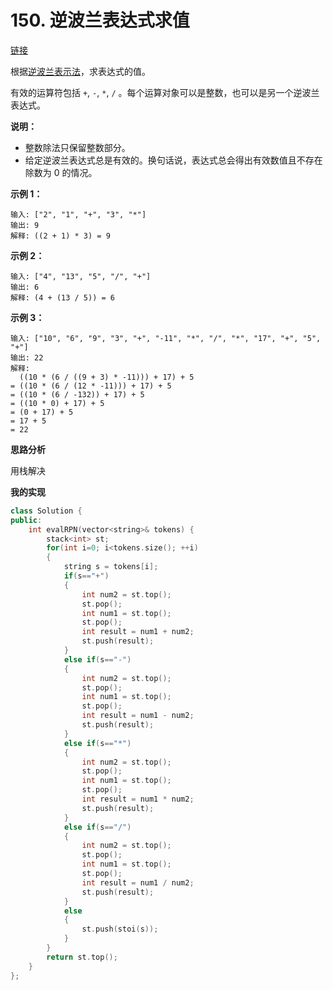 # 150. 逆波兰表达式求值

[链接](https://leetcode-cn.com/problems/evaluate-reverse-polish-notation/description/)

根据[逆波兰表示法](https://baike.baidu.com/item/%E9%80%86%E6%B3%A2%E5%85%B0%E5%BC%8F/128437)，求表达式的值。

有效的运算符包括 `+`, `-`, `*`, `/` 。每个运算对象可以是整数，也可以是另一个逆波兰表达式。

**说明：**

- 整数除法只保留整数部分。
- 给定逆波兰表达式总是有效的。换句话说，表达式总会得出有效数值且不存在除数为 0 的情况。

**示例 1：**

```
输入: ["2", "1", "+", "3", "*"]
输出: 9
解释: ((2 + 1) * 3) = 9
```

**示例 2：**

```
输入: ["4", "13", "5", "/", "+"]
输出: 6
解释: (4 + (13 / 5)) = 6
```

**示例 3：**

```
输入: ["10", "6", "9", "3", "+", "-11", "*", "/", "*", "17", "+", "5", "+"]
输出: 22
解释: 
  ((10 * (6 / ((9 + 3) * -11))) + 17) + 5
= ((10 * (6 / (12 * -11))) + 17) + 5
= ((10 * (6 / -132)) + 17) + 5
= ((10 * 0) + 17) + 5
= (0 + 17) + 5
= 17 + 5
= 22
```

**思路分析**

用栈解决

**我的实现**

```c++
class Solution {
public:
    int evalRPN(vector<string>& tokens) {
        stack<int> st;
        for(int i=0; i<tokens.size(); ++i)
        {
            string s = tokens[i];
            if(s=="+")
            {
                int num2 = st.top();
                st.pop();
                int num1 = st.top();
                st.pop();
                int result = num1 + num2;
                st.push(result);
            }
            else if(s=="-")
            {
                int num2 = st.top();
                st.pop();
                int num1 = st.top();
                st.pop();
                int result = num1 - num2;
                st.push(result);
            }
            else if(s=="*")
            {
                int num2 = st.top();
                st.pop();
                int num1 = st.top();
                st.pop();
                int result = num1 * num2;
                st.push(result);                
            }
            else if(s=="/")
            {
                int num2 = st.top();
                st.pop();
                int num1 = st.top();
                st.pop();
                int result = num1 / num2;
                st.push(result);                
            }
            else
            {
                st.push(stoi(s));
            }
        }
        return st.top();
    }
};
```


